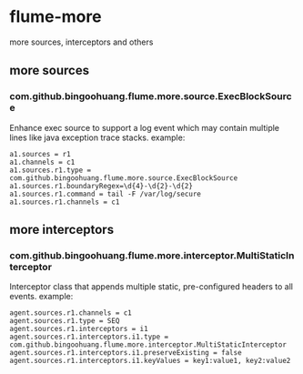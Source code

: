 # flume-more
more sources, interceptors and others

## more sources
### com.github.bingoohuang.flume.more.source.ExecBlockSource
Enhance exec source to support a log event which may contain multiple lines like java exception trace stacks.
example:

    a1.sources = r1
    a1.channels = c1
    a1.sources.r1.type = com.github.bingoohuang.flume.more.source.ExecBlockSource
    a1.sources.r1.boundaryRegex=\d{4}-\d{2}-\d{2}
    a1.sources.r1.command = tail -F /var/log/secure
    a1.sources.r1.channels = c1

## more interceptors
### com.github.bingoohuang.flume.more.interceptor.MultiStaticInterceptor
Interceptor class that appends multiple static, pre-configured headers to all events.
example:

    agent.sources.r1.channels = c1
    agent.sources.r1.type = SEQ
    agent.sources.r1.interceptors = i1
    agent.sources.r1.interceptors.i1.type = com.github.bingoohuang.flume.more.interceptor.MultiStaticInterceptor
    agent.sources.r1.interceptors.i1.preserveExisting = false
    agent.sources.r1.interceptors.i1.keyValues = key1:value1, key2:value2
